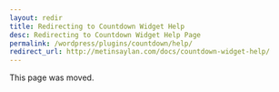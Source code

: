 ```yaml
---
layout: redir
title: Redirecting to Countdown Widget Help
desc: Redirecting to Countdown Widget Help Page
permalink: /wordpress/plugins/countdown/help/
redirect_url: http://metinsaylan.com/docs/countdown-widget-help/
---
```


This page was moved.
